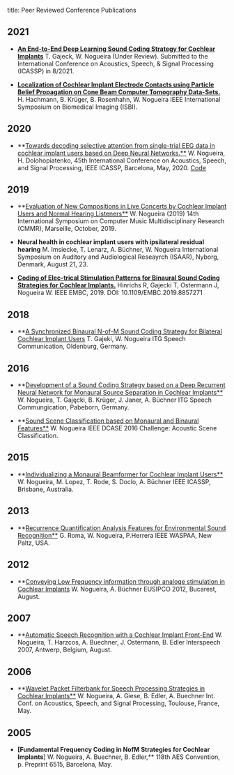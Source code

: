 title: Peer Reviewed Conference Publications


## 2021

* **[An End-to-End Deep Learning Sound Coding Strategy for Cochlear Implants]()** 
T. Gajeck, W. Nogueira (Under Review). 
Submitted to the International Conference on Acoustics, Speech, & Signal Processing (ICASSP) in 8/2021.

* **[Localization of Cochlear Implant Electrode Contacts using Particle Belief Propagation on Cone Beam Computer Tomography Data-Sets.](https://arxiv.org/abs/2103.10434)**
H. Hachmann, B. Krüger, B. Rosenhahn, W. Nogueira
IEEE International Symposium on Biomedical Imaging (ISBI).


## 2020
* **[Towards decoding selective attention from single-trial EEG data in cochlear implant users based on Deep Neural Networks.**](https://www.researchgate.net/publication/332009883_Toward_Decoding_Selective_Attention_From_Single-Trial_EEG_Data_in_Cochlear_Implant_Users)
W. Nogueira, H. Dolohopiatenko, 
45th International Conference on Acoustics, Speech, and Signal Processing, IEEE ICASSP, Barcelona, May, 2020. [Code](https://github.com/APGDHZ/SelectiveAttentionDNN)

## 2019
* **[Evaluation of New Compositions in Live Concerts by Cochlear Implant Users and Normal Hearing Listeners**](https://cmmr2019.prism.cnrs.fr/Docs/Proceedings_CMMR2019.pdf)
W. Nogueira (2019)
14th International Symposium on Computer Music Multidisciplinary Research (CMMR), Marseille, October, 2019.

* **Neural health in cochlear implant users with ipsilateral residual hearing**
M. Imsiecke, T. Lenarz, A. Büchner, W. Nogueira
International Symposium on Auditory and Audiological Reseayrch (ISAAR), Nyborg, Denmark, August  21, 23.

* **[Coding of Elec-trical Stimulation Patterns for Binaural Sound Coding Strategies for Cochlear Implants.](https://pubmed.ncbi.nlm.nih.gov/31946788/)**
Hinrichs R, Gajecki T, Ostermann J, Nogueira W.
IEEE EMBC, 2019.
DOI: 10.1109/EMBC.2019.8857271

## 2018
* **[A Synchronized Binaural N-of-M Sound Coding Strategy for Bilateral Cochlear Implant Users](https://ieeexplore.ieee.org/document/8578042)
T. Gajeki, W. Nogueira
ITG Speech Communication, Oldenburg, Germany.

## 2016
* **[Development of a Sound Coding Strategy based on a Deep Recurrent Neural Network for Monaural Source Separation in Cochlear Implants**](https://ieeexplore.ieee.org/document/7776166)
W. Nogueira, T. Gajęcki, B. Krüger, J. Janer, A. Büchner
ITG Speech Commungication, Pabeborn, Germany.

* **[Sound Scene Classification based on Monaural and Binaural Features**](http://dcase.community/documents/challenge2016/technical_reports/DCASE2016_Nogueira_1009.pdf)
W. Nogueira
IEEE DCASE 2016 Challenge: Acoustic Scene Classification.

## 2015
* **[Individualizing a Monaural Beamformer for Cochlear Implant Users**](https://www.researchgate.net/publication/297646148_Individualizing_a_monaural_beamformer_for_cochlear_implant_users)
W. Nogueira, M. Lopez, T. Rode, S. Doclo, A. Büchner
IEEE ICASSP, Brisbane, Australia.

## 2013
* **[Recurrence Quantification Analysis Features for Environmental Sound Recognition**](http://mtg.upf.edu/system/files/publications/Roma-Waspaa-2014.pdf)
G. Roma, W. Nogueira, P.Herrera
IEEE WASPAA, New Paltz, USA.

## 2012
* **[Conveying Low Frequency information through analoge stimulation in Cochlear Implants](http://nogueirawaldo.weebly.com/uploads/1/0/0/7/10076114/eusipconogueira.pdf)
W. Nogueira, A. Büchner
EUSIPCO 2012, Bucarest, August.

## 2007
* **[Automatic Speech Recognition with a Cochlear Implant Front-End](https://auditoryprostheticgroup.weebly.com/uploads/1/0/0/7/10076114/interspeech_nogueira.pdf)
W. Nogueira, T. Harzcos, A. Buechner, J. Ostermann, B. Edler
Interspeech 2007, Antwerp, Belgium, August. 

## 2006
* **[Wavelet Packet Filterbank for Speech Processing Strategies in Cochlear Implants**](http://www.tnt.uni-hannover.de/papers/data/nogueira-icassp-2006.pdf)
W. Nogueira, A. Giese, B. Edler, A. Buechner
Int. Conf. on Acoustics, Speech, and Signal Processing, Toulouse, France, May.

## 2005
* **[Fundamental Frequency Coding in NofM Strategies for Cochlear Implants**]
W. Nogueira, A. Buechner, B. Edler,**
118th AES Convention, p. Preprint 6515, Barcelona, May.
